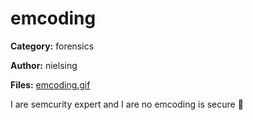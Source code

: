 # emcoding
**Category:** forensics

**Author:** nielsing

**Files:** [emcoding.gif](./emcoding.gif)

I are semcurity expert and I are no emcoding is secure 😤
